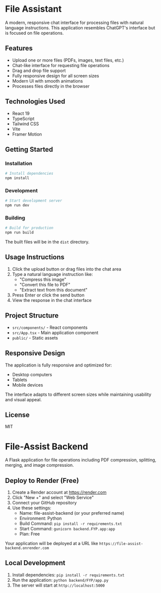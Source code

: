 # File Assistant

A modern, responsive chat interface for processing files with natural language instructions. This application resembles ChatGPT's interface but is focused on file operations.

## Features

- Upload one or more files (PDFs, images, text files, etc.)
- Chat-like interface for requesting file operations
- Drag and drop file support
- Fully responsive design for all screen sizes
- Modern UI with smooth animations
- Processes files directly in the browser

## Technologies Used

- React 19
- TypeScript
- Tailwind CSS
- Vite
- Framer Motion

## Getting Started

### Installation

```bash
# Install dependencies
npm install
```

### Development

```bash
# Start development server
npm run dev
```

### Building

```bash
# Build for production
npm run build
```

The built files will be in the `dist` directory.

## Usage Instructions

1. Click the upload button or drag files into the chat area
2. Type a natural language instruction like:
   - "Compress this image"
   - "Convert this file to PDF"
   - "Extract text from this document"
3. Press Enter or click the send button
4. View the response in the chat interface

## Project Structure

- `src/components/` - React components
- `src/App.tsx` - Main application component
- `public/` - Static assets

## Responsive Design

The application is fully responsive and optimized for:

- Desktop computers
- Tablets
- Mobile devices

The interface adapts to different screen sizes while maintaining usability and visual appeal.

## License

MIT

# File-Assist Backend

A Flask application for file operations including PDF compression, splitting, merging, and image compression.

## Deploy to Render (Free)

1. Create a Render account at https://render.com
2. Click "New +" and select "Web Service"
3. Connect your GitHub repository
4. Use these settings:
   - Name: file-assist-backend (or your preferred name)
   - Environment: Python
   - Build Command: `pip install -r requirements.txt`
   - Start Command: `gunicorn backend.FYP.app:app`
   - Plan: Free

Your application will be deployed at a URL like `https://file-assist-backend.onrender.com`

## Local Development

1. Install dependencies: `pip install -r requirements.txt`
2. Run the application: `python backend/FYP/app.py`
3. The server will start at `http://localhost:5000`
